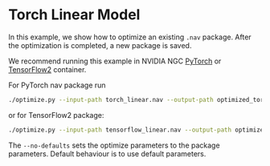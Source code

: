 <!--
Copyright (c) 2021-2023, NVIDIA CORPORATION. All rights reserved.

Licensed under the Apache License, Version 2.0 (the "License");
you may not use this file except in compliance with the License.
You may obtain a copy of the License at

    http://www.apache.org/licenses/LICENSE-2.0

Unless required by applicable law or agreed to in writing, software
distributed under the License is distributed on an "AS IS" BASIS,
WITHOUT WARRANTIES OR CONDITIONS OF ANY KIND, either express or implied.
See the License for the specific language governing permissions and
limitations under the License.
-->

# Torch Linear Model

In this example, we show how to optimize an existing `.nav` package.
After the optimization is completed, a new package is saved.

We recommend running this example in NVIDIA NGC [PyTorch](https://catalog.ngc.nvidia.com/orgs/nvidia/containers/pytorch) or [TensorFlow2](https://catalog.ngc.nvidia.com/orgs/nvidia/containers/tensorflow) container.

For PyTorch nav package run

```bash
./optimize.py --input-path torch_linear.nav --output-path optimized_torch_linear.nav --no-defaults
```

or for TensorFlow2 package:

```bash
./optimize.py --input-path tensorflow_linear.nav --output-path optimized_tensorflow_linear.nav --no-defaults
```

The `--no-defaults` sets the optimize parameters to the package parameters. Default behaviour is to use default parameters.